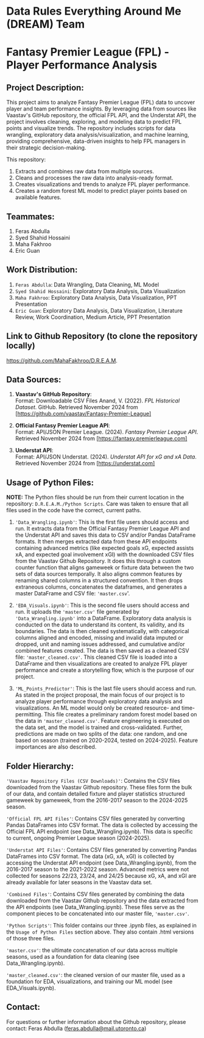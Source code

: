# Data Rules Everything Around Me (DREAM) Team
# Fantasy Premier League (FPL) - Player Performance Analysis


## Project Description:
This project aims to analyze Fantasy Premier League (FPL) data to uncover player and team performance insights. By leveraging data from sources like Vaastav's GitHub repository, the official FPL API, and the Understat API, the project involves cleaning, exploring, and modeling data to predict FPL points and visualize trends. The repository includes scripts for data wrangling, exploratory data analysis/visualization, and machine learning, providing comprehensive, data-driven insights to help FPL managers in their strategic decision-making. 

This repository:
1) Extracts and combines raw data from multiple sources.
2) Cleans and processes the raw data into analysis-ready format.
3) Creates visualizations and trends to analyze FPL player performance.
4) Creates a random forest ML model to predict player points based on available features.


## Teammates:
1. Feras Abdulla
2. Syed Shahid Hossaini
3. Maha Fakhroo
4. Eric Guan


## Work Distribution:
1. `Feras Abdulla`: Data Wrangling, Data Cleaning, ML Model
2. `Syed Shahid Hossaini`: Exploratory Data Analysis, Data Visualization
3. `Maha Fakhroo`: Exploratory Data Analysis, Data Visualization, PPT Presentation
4. `Eric Guan`: Exploratory Data Analysis, Data Visualization, Literature Review, Work Coordination, Medium Article, PPT Presentation


## Link to Github Repository (to clone the repository locally)
https://github.com/MahaFakhroo/D.R.E.A.M.


## Data Sources:
1. **Vaastav's GitHub Repository**:  
   Format: Downloadable CSV Files
   Anand, V. (2022). *FPL Historical Dataset*. GitHub. Retrieved November 2024 from [https://github.com/vaastav/Fantasy-Premier-League]

2. **Official Fantasy Premier League API**:  
   Format: API/JSON
   Premier League. (2024). *Fantasy Premier League API*. Retrieved November 2024 from [https://fantasy.premierleague.com]

3. **Understat API**:  
   Format: API/JSON
   Understat. (2024). *Understat API for xG and xA Data*. Retrieved November 2024 from [https://understat.com]


## Usage of Python Files:
**NOTE:** The Python files should be run from their current location in the repository: `D.R.E.A.M./Python Scripts`. Care was taken to ensure that all files used in the code have the correct, current paths.

1. `'Data_Wrangling.ipynb'`:
This is the first file users should access and run. It extracts data from the Official Fantasy Premier League API and the Understat API and saves this data to CSV and/or Pandas DataFrame formats. It then merges extracted data from these API endpoints containing advanced metrics (like expected goals xG, expected assists xA, and expected goal involvement xGI) with the downloaded CSV files from the Vaastav Github Repository. It does this through a custom counter function that aligns gameweek or fixture data between the two sets of data sources temporally. It also aligns common features by renaming shared columns in a structured convention. It then drops extraneous columns, concatenates the dataframes, and generates a master DataFrame and CSV file: `'master.csv`'.

2. `'EDA_Visuals.ipynb'`:
This is the second file users should access and run. It uploads the `'master.csv'` file generated by `'Data_Wrangling.ipynb'` into a DataFrame. Exploratory data analysis is conducted on the data to understand its content, its validity, and its boundaries. The data is then cleaned systematically, with categorical columns aligned and encoded, missing and invalid data imputed or dropped, unit and naming issues addressed, and cumulative and/or combined features created. The data is then saved as a cleaned CSV file: `'master_cleaned.csv'`. This cleaned CSV file is loaded into a DataFrame and then visualizations are created to analyze FPL player performance and create a storytelling flow, which is the purpose of our project.

3. `'ML_Points_Predictor'`:
This is the last file users should access and run. As stated in the project proposal, the main focus of our project is to analyze player performance through exploratory data analysis and visualizations. An ML model would only be created resource- and time-permitting. This file creates a preliminary random forest model based on the data in `'master_cleaned.csv'`. Feature engineering is executed on the data set, and the model is trained and cross-validated. Further, predictions are made on two splits of the data: one random, and one based on season (trained on 2020-2024, tested on 2024-2025). Feature importances are also described.


## Folder Hierarchy:
`'Vaastav Repository Files (CSV Downloads)'`: Contains the CSV files downloaded from the Vaastav Github repository. These files form the bulk of our data, and contain detailed fixture and player statistics structured gameweek by gameweek, from the 2016-2017 season to the 2024-2025 season.

`'Official FPL API Files'`: Contains CSV files generated by converting Pandas DataFrames into CSV format. The data is collected by accessing the Official FPL API endpoint (see Data_Wrangling.ipynb). This data is specific to current, ongoing Premier League season (2024-2025).

`'Understat API Files'`: Contains CSV files generated by converting Pandas DataFrames into CSV format. The data (xG, xA, xGI) is collected by accessing the Understat API endpoint (see Data_Wrangling.ipynb), from the 2016-2017 season to the 2021-2022 season. Advanced metrics were not collected for seasons 22/23, 23/24, and 24/25 because xG, xA, and xGI are already available for later seasons in the Vaastav data set.

`'Combined Files'`: Contains CSV files generated by combining the data downloaded from the Vaastav Github repository and the data extracted from the API endpoints (see Data_Wrangling.ipynb). These files serve as the component pieces to be concatenated into our master file, `'master.csv'`. 

`'Python Scripts'`: This folder contains our three .ipynb files, as explained in the `Usage of Python Files` section above. They also contain .html versions of those three files.

`'master.csv'`: the ultimate concatenation of our data across multiple seasons, used as a foundation for data cleaning (see Data_Wrangling.ipynb).

`'master_cleaned.csv'`: the cleaned version of our master file, used as a foundation for EDA, visualizations, and training our ML model (see EDA_Visuals.ipynb). 


## Contact:
For questions or further information about the Github repository, please contact:
Feras Abdulla (feras.abdulla@mail.utoronto.ca)